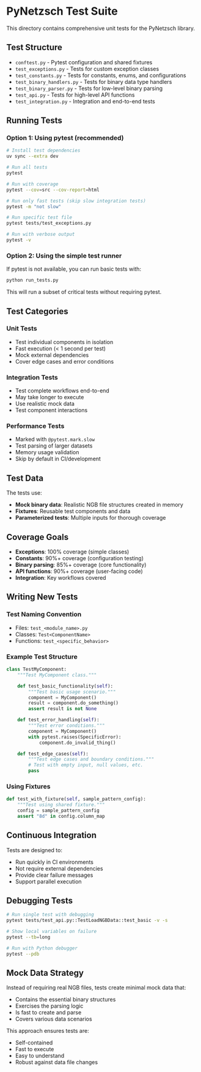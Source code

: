 # PyNetzsch Test Suite

This directory contains comprehensive unit tests for the PyNetzsch library.

## Test Structure

- `conftest.py` - Pytest configuration and shared fixtures
- `test_exceptions.py` - Tests for custom exception classes
- `test_constants.py` - Tests for constants, enums, and configurations
- `test_binary_handlers.py` - Tests for binary data type handlers
- `test_binary_parser.py` - Tests for low-level binary parsing
- `test_api.py` - Tests for high-level API functions
- `test_integration.py` - Integration and end-to-end tests

## Running Tests

### Option 1: Using pytest (recommended)

```bash
# Install test dependencies
uv sync --extra dev

# Run all tests
pytest

# Run with coverage
pytest --cov=src --cov-report=html

# Run only fast tests (skip slow integration tests)
pytest -m "not slow"

# Run specific test file
pytest tests/test_exceptions.py

# Run with verbose output
pytest -v
```

### Option 2: Using the simple test runner

If pytest is not available, you can run basic tests with:

```bash
python run_tests.py
```

This will run a subset of critical tests without requiring pytest.

## Test Categories

### Unit Tests
- Test individual components in isolation
- Fast execution (< 1 second per test)
- Mock external dependencies
- Cover edge cases and error conditions

### Integration Tests
- Test complete workflows end-to-end
- May take longer to execute
- Use realistic mock data
- Test component interactions

### Performance Tests
- Marked with `@pytest.mark.slow`
- Test parsing of larger datasets
- Memory usage validation
- Skip by default in CI/development

## Test Data

The tests use:
- **Mock binary data**: Realistic NGB file structures created in memory
- **Fixtures**: Reusable test components and data
- **Parameterized tests**: Multiple inputs for thorough coverage

## Coverage Goals

- **Exceptions**: 100% coverage (simple classes)
- **Constants**: 90%+ coverage (configuration testing)
- **Binary parsing**: 85%+ coverage (core functionality)
- **API functions**: 90%+ coverage (user-facing code)
- **Integration**: Key workflows covered

## Writing New Tests

### Test Naming Convention
- Files: `test_<module_name>.py`
- Classes: `Test<ComponentName>`
- Functions: `test_<specific_behavior>`

### Example Test Structure
```python
class TestMyComponent:
    """Test MyComponent class."""

    def test_basic_functionality(self):
        """Test basic usage scenario."""
        component = MyComponent()
        result = component.do_something()
        assert result is not None

    def test_error_handling(self):
        """Test error conditions."""
        component = MyComponent()
        with pytest.raises(SpecificError):
            component.do_invalid_thing()

    def test_edge_cases(self):
        """Test edge cases and boundary conditions."""
        # Test with empty input, null values, etc.
        pass
```

### Using Fixtures
```python
def test_with_fixture(self, sample_pattern_config):
    """Test using shared fixture."""
    config = sample_pattern_config
    assert "8d" in config.column_map
```

## Continuous Integration

Tests are designed to:
- Run quickly in CI environments
- Not require external dependencies
- Provide clear failure messages
- Support parallel execution

## Debugging Tests

```bash
# Run single test with debugging
pytest tests/test_api.py::TestLoadNGBData::test_basic -v -s

# Show local variables on failure
pytest --tb=long

# Run with Python debugger
pytest --pdb
```

## Mock Data Strategy

Instead of requiring real NGB files, tests create minimal mock data that:
- Contains the essential binary structures
- Exercises the parsing logic
- Is fast to create and parse
- Covers various data scenarios

This approach ensures tests are:
- Self-contained
- Fast to execute  
- Easy to understand
- Robust against data file changes
